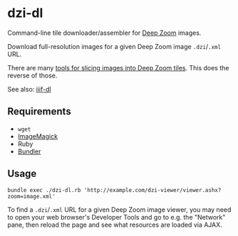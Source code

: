 # dzi-dl

Command-line tile downloader/assembler for [Deep Zoom](https://en.wikipedia.org/wiki/Deep_Zoom) images.

Download full-resolution images for a given Deep Zoom image `.dzi`/`.xml` URL.

There are many [tools for slicing images into Deep Zoom tiles](https://openseadragon.github.io/examples/creating-zooming-images/). This does the reverse of those.

See also: [iiif-dl](https://github.com/ryanfb/iiif-dl)

## Requirements

 * `wget`
 * [ImageMagick](http://www.imagemagick.org/)
 * Ruby
 * [Bundler](http://bundler.io/)
 
## Usage

    bundle exec ./dzi-dl.rb 'http://example.com/dzi-viewer/viewer.ashx?zoom=image.xml'

To find a `.dzi`/`.xml` URL for a given Deep Zoom image viewer, you may need to open your web browser's Developer Tools and go to e.g. the "Network" pane, then reload the page and see what resources are loaded via AJAX.
